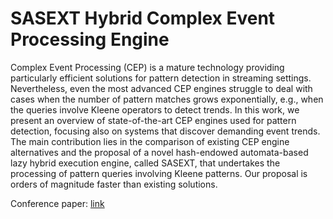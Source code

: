 # SASEXT Hybrid Complex Event Processing Engine

Complex Event Processing (CEP) is a mature technology providing particularly efficient solutions for pattern detection in streaming settings. Nevertheless, even the most advanced CEP engines struggle to deal with cases when the number of pattern matches grows exponentially, e.g., when the queries involve Kleene operators to detect trends. In this work, we present an overview of state-of-the-art CEP engines used for pattern detection, focusing also on systems that discover demanding event trends. The main contribution lies in the comparison of existing CEP engine alternatives and the proposal of a novel hash-endowed automata-based lazy hybrid execution engine, called SASEXT, that undertakes the processing of pattern queries involving Kleene patterns. Our proposal is orders of magnitude faster than existing solutions.

Conference paper: [link](https://dl.acm.org/doi/10.1145/3555776.3577734)
